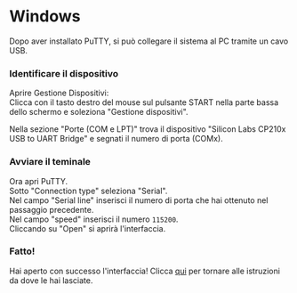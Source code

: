 # Windows
Dopo aver installato PuTTY, si può collegare il sistema al PC tramite un cavo USB.

### Identificare il dispositivo
Aprire Gestione Dispositivi:  
Clicca con il tasto destro del mouse sul pulsante START nella parte bassa dello schermo e soleziona "Gestione dispositivi".

Nella sezione "Porte (COM e LPT)" trova il dispositivo "Silicon Labs CP210x USB to UART Bridge"  e segnati il numero di porta (COMx).

### Avviare il teminale
Ora apri PuTTY.  
Sotto "Connection type" seleziona "Serial".  
Nel campo "Serial line" inserisci il numero di porta che hai ottenuto nel passaggio precedente.  
Nel campo "speed" inserisci il numero `115200`.  
Cliccando su "Open" si aprirà l'interfaccia.

### Fatto!
Hai aperto con successo l'interfaccia!  Clicca [qui](manual.md#configurazione) per tornare alle istruzioni da dove le hai lasciate. 